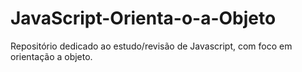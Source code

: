 # JavaScript-Orienta-o-a-Objeto
Repositório dedicado ao estudo/revisão de Javascript, com foco em orientação a objeto.
